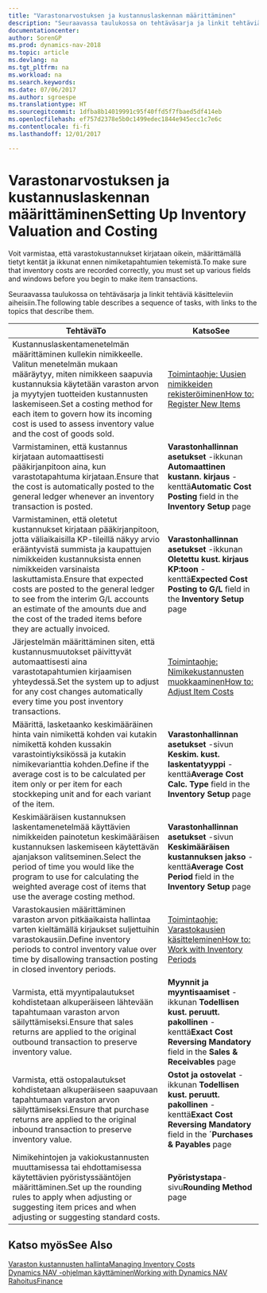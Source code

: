 ```yaml
---
title: "Varastonarvostuksen ja kustannuslaskennan määrittäminen"
description: "Seuraavassa taulukossa on tehtäväsarja ja linkit tehtäviä kuvaaviin aiheisiin."
documentationcenter: 
author: SorenGP
ms.prod: dynamics-nav-2018
ms.topic: article
ms.devlang: na
ms.tgt_pltfrm: na
ms.workload: na
ms.search.keywords: 
ms.date: 07/06/2017
ms.author: sgroespe
ms.translationtype: HT
ms.sourcegitcommit: 1dfba8b14019991c95f40ffd5f7fbaed5df414eb
ms.openlocfilehash: ef757d2378e5b0c1499edec1844e945ecc1c7e6c
ms.contentlocale: fi-fi
ms.lasthandoff: 12/01/2017

---
```

# <a name="setting-up-inventory-valuation-and-costing"></a><span data-ttu-id="2481d-103">Varastonarvostuksen ja kustannuslaskennan määrittäminen</span><span class="sxs-lookup"><span data-stu-id="2481d-103">Setting Up Inventory Valuation and Costing</span></span>
<span data-ttu-id="2481d-104">Voit varmistaa, että varastokustannukset kirjataan oikein, määrittämällä tietyt kentät ja ikkunat ennen nimiketapahtumien tekemistä.</span><span class="sxs-lookup"><span data-stu-id="2481d-104">To make sure that inventory costs are recorded correctly, you must set up various fields and windows before you begin to make item transactions.</span></span>

<span data-ttu-id="2481d-105">Seuraavassa taulukossa on tehtäväsarja ja linkit tehtäviä käsitteleviin aiheisiin.</span><span class="sxs-lookup"><span data-stu-id="2481d-105">The following table describes a sequence of tasks, with links to the topics that describe them.</span></span>

|<span data-ttu-id="2481d-106">**Tehtävä**</span><span class="sxs-lookup"><span data-stu-id="2481d-106">**To**</span></span>|<span data-ttu-id="2481d-107">**Katso**</span><span class="sxs-lookup"><span data-stu-id="2481d-107">**See**</span></span>|  
|------------|-------------|  
|<span data-ttu-id="2481d-108">Kustannuslaskentamenetelmän määrittäminen kullekin nimikkeelle. Valitun menetelmän mukaan määräytyy, miten nimikkeen saapuvia kustannuksia käytetään varaston arvon ja myytyjen tuotteiden kustannusten laskemiseen.</span><span class="sxs-lookup"><span data-stu-id="2481d-108">Set a costing method for each item to govern how its incoming cost is used to assess inventory value and the cost of goods sold.</span></span>|[<span data-ttu-id="2481d-109">Toimintaohje: Uusien nimikkeiden rekisteröiminen</span><span class="sxs-lookup"><span data-stu-id="2481d-109">How to: Register New Items</span></span>](inventory-how-register-new-items.md)|  
|<span data-ttu-id="2481d-110">Varmistaminen, että kustannus kirjataan automaattisesti pääkirjanpitoon aina, kun varastotapahtuma kirjataan.</span><span class="sxs-lookup"><span data-stu-id="2481d-110">Ensure that the cost is automatically posted to the general ledger whenever an inventory transaction is posted.</span></span>|<span data-ttu-id="2481d-111">**Varastonhallinnan asetukset** -ikkunan **Automaattinen kustann. kirjaus** -kenttä</span><span class="sxs-lookup"><span data-stu-id="2481d-111">**Automatic Cost Posting** field in the **Inventory Setup** page</span></span>|  
|<span data-ttu-id="2481d-112">Varmistaminen, että oletetut kustannukset kirjataan pääkirjanpitoon, jotta väliaikaisilla KP-tileillä näkyy arvio erääntyvistä summista ja kaupattujen nimikkeiden kustannuksista ennen nimikkeiden varsinaista laskuttamista.</span><span class="sxs-lookup"><span data-stu-id="2481d-112">Ensure that expected costs are posted to the general ledger to see from the interim G/L accounts an estimate of the amounts due and the cost of the traded items before they are actually invoiced.</span></span>|<span data-ttu-id="2481d-113">**Varastonhallinnan asetukset** -ikkunan **Oletettu kust. kirjaus KP:toon** -kenttä</span><span class="sxs-lookup"><span data-stu-id="2481d-113">**Expected Cost Posting to G/L** field in the **Inventory Setup** page</span></span>|  
|<span data-ttu-id="2481d-114">Järjestelmän määrittäminen siten, että kustannusmuutokset päivittyvät automaattisesti aina varastotapahtumien kirjaamisen yhteydessä.</span><span class="sxs-lookup"><span data-stu-id="2481d-114">Set the system up to adjust for any cost changes automatically every time you post inventory transactions.</span></span>|[<span data-ttu-id="2481d-115">Toimintaohje: Nimikekustannusten muokkaaminen</span><span class="sxs-lookup"><span data-stu-id="2481d-115">How to: Adjust Item Costs</span></span>](inventory-how-adjust-item-costs.md)|  
|<span data-ttu-id="2481d-116">Määrittä, lasketaanko keskimääräinen hinta vain nimikettä kohden vai kutakin nimikettä kohden kussakin varastointiyksikössä ja kutakin nimikevarianttia kohden.</span><span class="sxs-lookup"><span data-stu-id="2481d-116">Define if the average cost is to be calculated per item only or per item for each stockkeping unit and for each variant of the item.</span></span>|<span data-ttu-id="2481d-117">**Varastonhallinnan asetukset** -sivun **Keskim. kust. laskentatyyppi** -kenttä</span><span class="sxs-lookup"><span data-stu-id="2481d-117">**Average Cost Calc. Type** field in the **Inventory Setup** page</span></span>|  
|<span data-ttu-id="2481d-118">Keskimääräisen kustannuksen laskentamenetelmää käyttävien nimikkeiden painotetun keskimääräisen kustannuksen laskemiseen käytettävän ajanjakson valitseminen.</span><span class="sxs-lookup"><span data-stu-id="2481d-118">Select the period of time you would like the program to use for calculating the weighted average cost of items that use the average costing method.</span></span>|<span data-ttu-id="2481d-119">**Varastonhallinnan asetukset** -sivun **Keskimääräisen kustannuksen jakso** -kenttä</span><span class="sxs-lookup"><span data-stu-id="2481d-119">**Average Cost Period** field in the **Inventory Setup** page</span></span>|  
|<span data-ttu-id="2481d-120">Varastokausien määrittäminen varaston arvon pitkäaikaista hallintaa varten kieltämällä kirjaukset suljettuihin varastokausiin.</span><span class="sxs-lookup"><span data-stu-id="2481d-120">Define inventory periods to control inventory value over time by disallowing transaction posting in closed inventory periods.</span></span>|[<span data-ttu-id="2481d-121">Toimintaohje: Varastokausien käsitteleminen</span><span class="sxs-lookup"><span data-stu-id="2481d-121">How to: Work with Inventory Periods</span></span>](finance-how-to-work-with-inventory-periods.md)|  
|<span data-ttu-id="2481d-122">Varmista, että myyntipalautukset kohdistetaan alkuperäiseen lähtevään tapahtumaan varaston arvon säilyttämiseksi.</span><span class="sxs-lookup"><span data-stu-id="2481d-122">Ensure that sales returns are applied to the original outbound transaction to preserve inventory value.</span></span>|<span data-ttu-id="2481d-123">**Myynnit ja myyntisaamiset** -ikkunan **Todellisen kust. peruutt. pakollinen** -kenttä</span><span class="sxs-lookup"><span data-stu-id="2481d-123">**Exact Cost Reversing Mandatory** field in the **Sales & Receivables** page</span></span>|  
|<span data-ttu-id="2481d-124">Varmista, että ostopalautukset kohdistetaan alkuperäiseen saapuvaan tapahtumaan varaston arvon säilyttämiseksi.</span><span class="sxs-lookup"><span data-stu-id="2481d-124">Ensure that purchase returns are applied to the original inbound transaction to preserve inventory value.</span></span>|<span data-ttu-id="2481d-125">**Ostot ja ostovelat** -ikkunan **Todellisen kust. peruutt. pakollinen** -kenttä</span><span class="sxs-lookup"><span data-stu-id="2481d-125">**Exact Cost Reversing Mandatory** field in the **´Purchases & Payables** page</span></span>|
|<span data-ttu-id="2481d-126">Nimikehintojen ja vakiokustannusten muuttamisessa tai ehdottamisessa käytettävien pyöristyssääntöjen määrittäminen.</span><span class="sxs-lookup"><span data-stu-id="2481d-126">Set up the rounding rules to apply when adjusting or suggesting item prices and when adjusting or suggesting standard costs.</span></span>|<span data-ttu-id="2481d-127">**Pyöristystapa**-sivu</span><span class="sxs-lookup"><span data-stu-id="2481d-127">**Rounding Method** page</span></span>|  

## <a name="see-also"></a><span data-ttu-id="2481d-128">Katso myös</span><span class="sxs-lookup"><span data-stu-id="2481d-128">See Also</span></span>  
[<span data-ttu-id="2481d-129">Varaston kustannusten hallinta</span><span class="sxs-lookup"><span data-stu-id="2481d-129">Managing Inventory Costs</span></span>](finance-manage-inventory-costs.md)  
[<span data-ttu-id="2481d-130">Dynamics NAV -ohjelman käyttäminen</span><span class="sxs-lookup"><span data-stu-id="2481d-130">Working with Dynamics NAV</span></span>](ui-work-product.md)  
[<span data-ttu-id="2481d-131">Rahoitus</span><span class="sxs-lookup"><span data-stu-id="2481d-131">Finance</span></span>](finance.md)  


